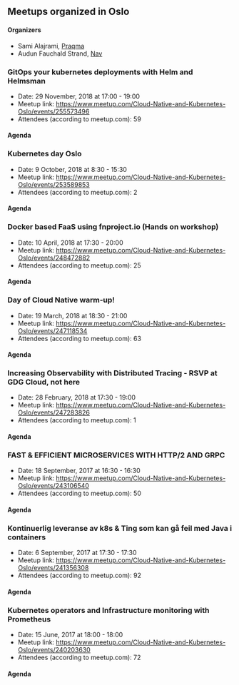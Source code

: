 ## Meetups organized in Oslo

#### Organizers

 - Sami Alajrami, [Praqma](https://praqma.com)
 - Audun Fauchald Strand, [Nav](https://www.nav.no/Forsiden)

### GitOps your kubernetes deployments with Helm and Helmsman

 - Date: 29 November, 2018 at 17:00 - 19:00
 - Meetup link: https://www.meetup.com/Cloud-Native-and-Kubernetes-Oslo/events/255573496
 - Attendees (according to meetup.com): 59


#### Agenda


### Kubernetes day Oslo

 - Date: 9 October, 2018 at 8:30 - 15:30
 - Meetup link: https://www.meetup.com/Cloud-Native-and-Kubernetes-Oslo/events/253589853
 - Attendees (according to meetup.com): 2


#### Agenda


### Docker based FaaS using fnproject.io (Hands on workshop)

 - Date: 10 April, 2018 at 17:30 - 20:00
 - Meetup link: https://www.meetup.com/Cloud-Native-and-Kubernetes-Oslo/events/248472882
 - Attendees (according to meetup.com): 25


#### Agenda


### Day of Cloud Native warm-up!

 - Date: 19 March, 2018 at 18:30 - 21:00
 - Meetup link: https://www.meetup.com/Cloud-Native-and-Kubernetes-Oslo/events/247118534
 - Attendees (according to meetup.com): 63


#### Agenda


### Increasing Observability with Distributed Tracing - RSVP at GDG Cloud, not here

 - Date: 28 February, 2018 at 17:30 - 19:00
 - Meetup link: https://www.meetup.com/Cloud-Native-and-Kubernetes-Oslo/events/247283826
 - Attendees (according to meetup.com): 1


#### Agenda


### FAST & EFFICIENT MICROSERVICES WITH HTTP/2 AND GRPC

 - Date: 18 September, 2017 at 16:30 - 16:30
 - Meetup link: https://www.meetup.com/Cloud-Native-and-Kubernetes-Oslo/events/243106540
 - Attendees (according to meetup.com): 50


#### Agenda


### Kontinuerlig leveranse av k8s & Ting som kan gå feil med Java i containers

 - Date: 6 September, 2017 at 17:30 - 17:30
 - Meetup link: https://www.meetup.com/Cloud-Native-and-Kubernetes-Oslo/events/241356308
 - Attendees (according to meetup.com): 92


#### Agenda


### Kubernetes operators and Infrastructure monitoring with Prometheus

 - Date: 15 June, 2017 at 18:00 - 18:00
 - Meetup link: https://www.meetup.com/Cloud-Native-and-Kubernetes-Oslo/events/240203630
 - Attendees (according to meetup.com): 72


#### Agenda

